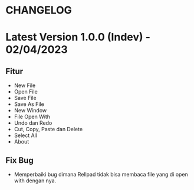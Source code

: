 # CHANGELOG

# Latest Version 1.0.0 (Indev) - 02/04/2023

## Fitur
- New File
- Open File
- Save File
- Save As File
- New Window
- File Open With
- Undo dan Redo
- Cut, Copy, Paste dan Delete
- Select All
- About

## Fix Bug
- Memperbaiki bug dimana Rellpad tidak bisa membaca file yang di open with dengan nya.